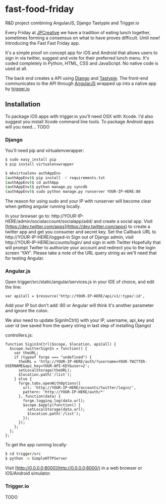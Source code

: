 # fast-food-friday

R&amp;D project combining AngularJS, Django Tastypie and Trigger.io 

Every Friday at [JPCreative](http://jpcreative.co.uk) we have a tradition of eating lunch together, sometimes forming a consensus on what to have proves difficult.  Until now!  Introducing the Fast Fast Friday app.

It's a simple proof on concept app for iOS and Android that allows users to sign in via twitter, suggest and vote for their preferred lunch menu. It's coded completely in Python, HTML, CSS and JavaScript.  No native code is used at all.

The back end creates a API using [Django](https://www.djangoproject.com) and [Tastypie](http://tastypieapi.org). The front-end communicates to the API through [AngularJS](http://angularjs.org/) wrapped up into a native app by [trigger.io](https://trigger.io/)

## Installation

To package iOS apps with trigger.io you'll need OSX with Xcode. I'd also suggest you install Xcode command line tools.
To package Android apps will you need... TODO

### Django

You'll need pip and virtualenvwrapper:
```bash
$ sudo easy_install pip
$ pip install virtualenvwrapper
```

```bash
$ mkvirtualenv authAppEnv
(authAppEnv)$ pip install -r requirements.txt
(authAppEnv)$ cd authApp
(authAppEnv)$ python manage.py syncdb
(authAppEnv)$ sudo python manage.py runserver YOUR-IP-HERE:80
```

The reason for using sudo and your IP with runserver will become clear when getting angular running locally.

In your browser go to: http://YOUR-IP-HERE/admin/socialaccount/socialapp/add/ and create a social app.
Visit [https://dev.twitter.com/apps](https://dev.twitter.com/apps) to create a twitter app and get you consumer and secret key. Set the Callback URL to http://YOUR-IP-HERE/logged-in
Sign out of Django admin, visit http://YOUR-IP-HERE/accounts/login/ and sign in with Twitter
Hopefully that will prompt Twitter to authorize your account and redirect you to the login screen 'YAY'.  Please take a note of the URL query string as we'll need that for testing Angular.

### Angular.js

Open trigger/src/static/angular/services.js in your IDE of choice, and edit the line:

```
var apiCall = $resource('http://YOUR-IP-HERE/api/v1/:type/:id',
```

Add your IP but don't add :80 or Angular will think it's another parameter and ignore the colon. 

We also need to update SiginInCtrl() with your IP, username, api_key and user id (we saved from the query string in last step of installing Django) 

controllers.js:
```
function SiginInCtrl($scope, $location, apiCall) {
  $scope.twitterSignIn = function() {
    var theURL;
    if (typeof forge === "undefined") {
      theURL = 'http://YOUR-IP-HERE/auth/?username=YOUR-TWITTER-USERNAME&api_key=YOUR-API-KEY&user=2';
      setLocalStorage(theURL);
      $location.path('/list');
    } else {
      forge.tabs.openWithOptions({
        url: 'http://YOUR-IP-HERE/accounts/twitter/login/',
        pattern: 'http://YOUR-IP-HERE/auth/*'
      }, function(data) {
        forge.logging.log(data.url);
        $scope.$apply(function() {
          setLocalStorage(data.url);
          $location.path('/list');
        });
      });
    };
  };
};
```

To get the app running locally: 
```bash
$ cd trigger/src
$ python -m SimpleHTTPServer
```

Visit [http://0.0.0.0:8000](http://0.0.0.0:8000/) in a web browser or iOS/Android simulator.  


### Trigger.io

TODO